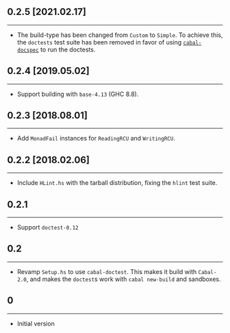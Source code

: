 ## 0.2.5 [2021.02.17]
---------------------
* The build-type has been changed from `Custom` to `Simple`.
  To achieve this, the `doctests` test suite has been removed in favor of using
  [`cabal-docspec`](https://github.com/phadej/cabal-extras/tree/master/cabal-docspec)
  to run the doctests.

## 0.2.4 [2019.05.02]
---------------------
* Support building with `base-4.13` (GHC 8.8).

## 0.2.3 [2018.08.01]
---------------------
* Add `MonadFail` instances for `ReadingRCU` and `WritingRCU`.

## 0.2.2 [2018.02.06]
---------------------
* Include `HLint.hs` with the tarball distribution, fixing the `hlint`
  test suite.

## 0.2.1
--------
* Support `doctest-0.12`

## 0.2
------
* Revamp `Setup.hs` to use `cabal-doctest`. This makes it build
  with `Cabal-2.0`, and makes the `doctest`s work with `cabal new-build` and
  sandboxes.

## 0
----
* Initial version

